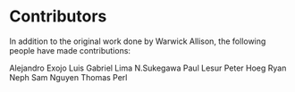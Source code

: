 # Contributors

In addition to the original work done by Warwick Allison, the following people 
have made contributions:

 Alejandro Exojo
 Luis Gabriel Lima
 N.Sukegawa
 Paul Lesur
 Peter Hoeg
 Ryan Neph
 Sam Nguyen
 Thomas Perl
